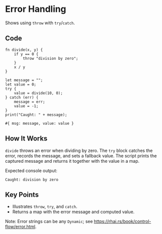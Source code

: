 # Error Handling

Shows using `throw` with `try`/`catch`.

## Code

```rhai
fn divide(x, y) {
    if y == 0 {
        throw "division by zero";
    }
    x / y
}

let message = "";
let value = 0;
try {
    value = divide(10, 0);
} catch (err) {
    message = err;
    value = -1;
}
print("Caught: " + message);

#{ msg: message, value: value }
```

## How It Works

`divide` throws an error when dividing by zero. The `try` block catches the
error, records the message, and sets a fallback value. The script prints the
captured message and returns it together with the value in a map.

Expected console output:

```
Caught: division by zero
```

## Key Points

- Illustrates `throw`, `try`, and `catch`.
- Returns a map with the error message and computed value.

Note: Error strings can be any `Dynamic`; see <https://rhai.rs/book/control-flow/error.html>.
